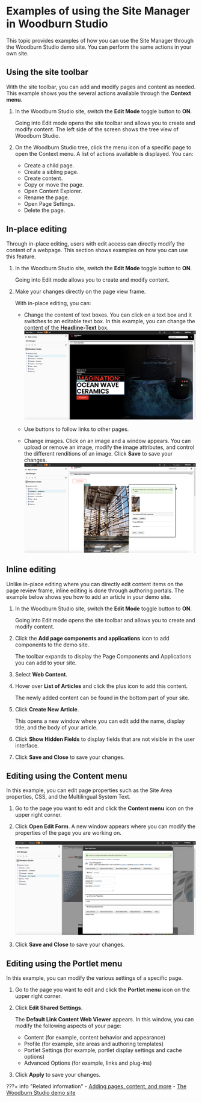 # Examples of using the Site Manager in Woodburn Studio

This topic provides examples of how you can use the Site Manager through the Woodburn Studio demo site. You can perform the same actions in your own site.

## Using the site toolbar
With the site toolbar, you can add and modify pages and content as needed. This example shows you the several actions available through the **Context menu**. 

1. In the Woodburn Studio site, switch the **Edit Mode** toggle button to **ON**. 

    Going into Edit mode opens the site toolbar and allows you to create and modify content. The left side of the screen shows the tree view of Woodburn Studio.

2. On the Woodburn Studio tree, click the menu icon of a specific page to open the Context menu. A list of actions available is displayed. You can:

    - Create a child page.
    - Create a sibling page.
    - Create content.
    - Copy or move the page.
    - Open Content Explorer.
    - Rename the page.
    - Open Page Settings.
    - Delete the page. 

## In-place editing
Through in-place editing, users with edit access can directly modify the content of a webpage. This section shows examples on how you can use this feature. 

1. In the Woodburn Studio site, switch the **Edit Mode** toggle button to **ON**. 

    Going into Edit mode allows you to create and modify content.

2. Make your changes directly on the page view frame.

    With in-place editing, you can:

    - Change the content of text boxes. You can click on a text box and it switches to an editable text box. In this example, you can change the content of the **Headline-Text** box.
        ![Modifying text in Woodburn Studio](../../../images/woodburn_studio_sample.png)

    - Use buttons to follow links to other pages. 

    - Change images. Click on an image and a window appears. You can upload or remove an image, modify the image attributes, and control the different renditions of an image. Click **Save** to save your changes.
        ![Uploading a new image in Woodburn Studio](../../../images/woodburn_studio_upload.png)


## Inline editing

Unlike in-place editing where you can directly edit content items on the page review frame, inline editing is done through authoring portals. The example below shows you how to add an article in your demo site. 

1. In the Woodburn Studio site, switch the **Edit Mode** toggle button to **ON**. 

    Going into Edit mode opens the site toolbar and allows you to create and modify content. 

2. Click the **Add page components and applications** icon to add components to the demo site. 

    The toolbar expands to display the Page Components and Applications you can add to your site. 

3. Select **Web Content**. 

4. Hover over **List of Articles** and click the plus icon to add this content.

    The newly added content can be found in the bottom part of your site.

5. Click **Create New Article**.

    This opens a new window where you can edit add the name, display title, and the body of your article. 

6. Click **Show Hidden Fields** to display fields that are not visible in the user interface.

7. Click **Save and Close** to save your changes.

## Editing using the Content menu

In this example, you can edit page properties such as the Site Area properties, CSS, and the Multilingual System Text. 

1. Go to the page you want to edit and click the **Content menu** icon on the upper right corner. 

2. Click **Open Edit Form**. A new window appears where you can modify the properties of the page you are working on. 
    
    ![Open Edit Form](../../../images/woodburn_studio_open_edit_form.png)

3. Click **Save and Close** to save your changes. 

## Editing using the Portlet menu

In this example, you can modify the various settings of a specific page.

1. Go to the page you want to edit and click the **Portlet menu** icon on the upper right corner.

2. Click **Edit Shared Settings**.

    The **Default Link Content Web Viewer** appears. In this window, you can modify the following aspects of your page:
    - Content (for example, content behavior and appearance)
    - Profile (for example, site areas and authoring templates)
    - Portlet Settings (for example, portlet display settings and cache options)
    - Advanced Options (for example, links and plug-ins)

3. Click **Apply** to save your changes.


???+ info "Related information"
    - [Adding pages, content, and more](../../../build_sites/create_sites/adding_pages_content_more/index.md)
    - [The Woodburn Studio demo site](../../../build_sites/woodburn_studio/index.md)
    


